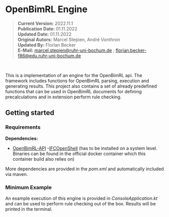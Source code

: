 # OpenBimRL Engine

> **Current Version:** 2022.11.1 <br>
> **Publication Date:** 01.11.2022 <br>
> **Updated Date:** 01.11.2022 <br>
> **Original Autors:** Marcel Stepien, André Vonthron <br>
> **Updated By:** Florian Becker <br>
> **E-Mail:** marcel.stepien@ruhr-uni-bochum.de ; florian.becker-f86@edu.ruhr-uni-bochum.de
<br>


This is a implementation of an engine for the OpenBimRL api. The framework includes functions for OpenBimRL parsing,
execution and generating results. This project also contains a set of already predefined functions that can be used in
OpenBimRL documents for defining precalculations and in extension perform rule checking.

## Getting started

### Requirements

**Dependencies:**
- [OpenBimRL-API](https://github.com/RUB-Informatik-im-Bauwesen/OpenBimRL)
-[IFCOpenShell](https://github.com/IfcOpenShell/IfcOpenShell) (has to be installed on a system level. Binaries can be found in the official docker container which this container build also relies on)

More dependencies are provided in the _pom.xml_ and automatically included via maven.

### Minimum Example

An example execution of this engine is provided in _ConsoleApplication.kt_ and can be used to perform rule checking out of the
box. Results will be printed in the terminal. 